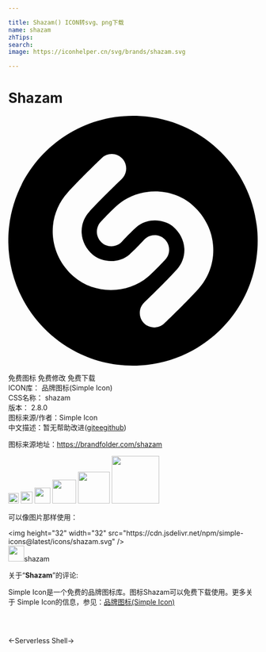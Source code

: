 ```yaml
---

title: Shazam() ICON转svg、png下载
name: shazam
zhTips: 
search: 
image: https://iconhelper.cn/svg/brands/shazam.svg

---
```


# Shazam  <small style="font-size: 60%;font-weight: 100"></small>

<div id="svg" class="svg-wrap">
<svg role="img" viewBox="0 0 24 24" xmlns="http://www.w3.org/2000/svg"><title>Shazam icon</title><path d="M12 0C5.373 0-.001 5.371-.001 12c0 6.625 5.374 12 12.001 12s12-5.375 12-12c0-6.629-5.373-12-12-12M9.872 16.736c-1.287 0-2.573-.426-3.561-1.281-1.214-1.049-1.934-2.479-2.029-4.024-.09-1.499.42-2.944 1.436-4.067C6.86 6.101 8.907 4.139 8.993 4.055c.555-.532 1.435-.511 1.966.045.53.557.512 1.439-.044 1.971-.021.02-2.061 1.976-3.137 3.164-.508.564-.764 1.283-.719 2.027.049.789.428 1.529 1.07 2.086.844.73 2.51.891 3.553-.043.619-.559 1.372-1.377 1.38-1.386.52-.567 1.4-.603 1.965-.081.565.52.603 1.402.083 1.969-.035.035-.852.924-1.572 1.572-1.005.902-2.336 1.357-3.666 1.357m8.41-.099c-1.143 1.262-3.189 3.225-3.276 3.309-.27.256-.615.385-.96.385-.368 0-.732-.145-1.006-.43-.531-.559-.512-1.439.044-1.971.021-.02 2.063-1.977 3.137-3.166.508-.563.764-1.283.719-2.027-.048-.789-.428-1.529-1.07-2.084-.844-.73-2.51-.893-3.552.044-.621.556-1.373 1.376-1.38 1.384-.521.566-1.399.604-1.966.084-.564-.521-.604-1.404-.082-1.971.034-.037.85-.926 1.571-1.573 1.979-1.778 5.221-1.813 7.227-.077 1.214 1.051 1.935 2.48 2.028 4.025.092 1.497-.419 2.945-1.434 4.068"/></svg>
</div>
<detail full-name='shazam'></detail>

<div class="detail-page">
<p>
<span><span class="badge-success badge">免费图标</span> <span class="badge-success badge">免费修改</span>  <span class="badge-success badge">免费下载</span> </span>
<br/>
<span>
ICON库：
<span class="badge-secondary badge">品牌图标(Simple Icon)</span> 
</span>
<br/>
<span>
CSS名称：
<span class="badge-secondary badge">shazam</span> 
</span>

<br/>
<span>
版本：
<span class="badge-secondary badge">2.8.0</span> 
</span>
<br/>
<span>图标来源/作者：<span class="badge-light badge">Simple Icon</span></span> 
<br/>
<span class="zh-detail">中文描述：暂无<span class="help-link"><span>帮助改进</span>(<a href="https://gitee.com/liuwave/icon-helper/edit/master/json/brands/shazam.json" target="_blank" rel="noopener noreferrer">gitee</a><a href="https://github.com/liuwave/icon-helper/edit/master/json/brands/shazam.json" target="_blank" rel="noopener noreferrer">github</a></span>)</span><br/>
</p>
</div><div class="description description alert alert-light"><p>图标来源地址：<a href="https://brandfolder.com/shazam" target="_blank" rel="noopener noreferrer">https://brandfolder.com/shazam</a></p></div>
<div class="alert alert-dark">
<img height="21" width="21" src="https://cdn.jsdelivr.net/npm/simple-icons@latest/icons/shazam.svg" />
<img height="24" width="24" src="https://cdn.jsdelivr.net/npm/simple-icons@latest/icons/shazam.svg" />
<img height="32" width="32" src="https://cdn.jsdelivr.net/npm/simple-icons@latest/icons/shazam.svg" />
<img height="48" width="48" src="https://cdn.jsdelivr.net/npm/simple-icons@latest/icons/shazam.svg" />
<img height="64" width="64" src="https://cdn.jsdelivr.net/npm/simple-icons@latest/icons/shazam.svg" />
<img height="96" width="96" src="https://cdn.jsdelivr.net/npm/simple-icons@latest/icons/shazam.svg" />

</div>
<div>
  <p>可以像图片那样使用：    
  </p>
  <div class="alert alert-primary" style="font-size: 14px">
    &lt;img height="32" width="32" src="https://cdn.jsdelivr.net/npm/simple-icons@latest/icons/shazam.svg" /&gt;
    <copy-btn content='<img height="32" width="32" src="https://cdn.jsdelivr.net/npm/simple-icons@latest/icons/shazam.svg" />'></copy-btn>
  </div>
  <div class="alert alert-secondary">
    <img height="32" width="32" src="https://cdn.jsdelivr.net/npm/simple-icons@latest/icons/shazam.svg" />shazam
    <copy-btn content="shazam" btn-title="复制图标名称"></copy-btn>
  </div>
</div>
<div class="icon-detail__container">
<p>关于“<b>Shazam</b>”的评论:</p>
</div>
<Vssue title="关于“Shazam”的评论" />
<div><p>Simple Icon是一个免费的品牌图标库。图标Shazam可以免费下载使用。更多关于  Simple Icon的信息，参见：<a target="_blank" href="https://iconhelper.cn/brands.html">品牌图标(Simple Icon)</a>
</p></div>


<div style="padding:2rem 0 " class="page-nav"><p class="inner"><span class="prev">←<router-link to="/icon/serverless.html">Serverless</router-link></span> <span class="next"><router-link to="/icon/shell.html">Shell</router-link>→</span></p></div>
